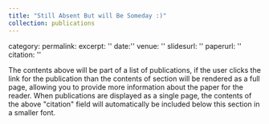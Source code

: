 ```yaml
---
title: "Still Absent But will Be Someday :)"
collection: publications
---
```

category: 
permalink:
excerpt: ''
date:'' 
venue: ''
slidesurl: ''
paperurl: ''
citation: ''


The contents above will be part of a list of publications, if the user clicks the link for the publication than the contents of section will be rendered as a full page, allowing you to provide more information about the paper for the reader. When publications are displayed as a single page, the contents of the above "citation" field will automatically be included below this section in a smaller font.
